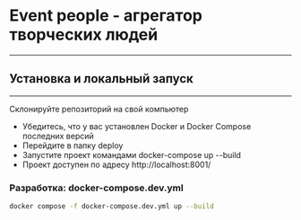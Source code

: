 # Event people - агрегатор творческих людей

---

## Установка и локальный запуск

----
Склонируйте репозиторий на свой компьютер

- Убедитесь, что у вас установлен Docker и Docker Compose последних версий
- Перейдите в папку deploy
- Запустите проект командами docker-compose up --build
- Проект доступен по адресу http://localhost:8001/

### Разработка: docker-compose.dev.yml 

```bash
docker compose -f docker-compose.dev.yml up --build
```